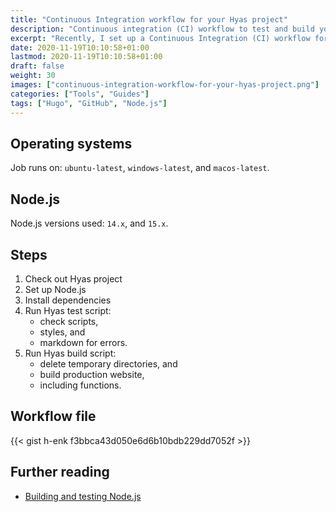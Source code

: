 ```yaml
---
title: "Continuous Integration workflow for your Hyas project"
description: "Continuous integration (CI) workflow to test and build your Hyas project."
excerpt: "Recently, I set up a Continuous Integration (CI) workflow for <a href=\"https://github.com/h-enk/doks\">Doks</a>. Just thought I'd share my workflow. Use it to test and build your Hyas project — automatically."
date: 2020-11-19T10:10:58+01:00
lastmod: 2020-11-19T10:10:58+01:00
draft: false
weight: 30
images: ["continuous-integration-workflow-for-your-hyas-project.png"]
categories: ["Tools", "Guides"]
tags: ["Hugo", "GitHub", "Node.js"]
---
```


## Operating systems

Job runs on: `ubuntu-latest`, `windows-latest`, and `macos-latest`.

## Node.js

Node.js versions used: `14.x`, and `15.x`.

## Steps

1. Check out Hyas project
2. Set up Node.js
3. Install dependencies
4. Run Hyas test script:
   - check scripts,
   - styles, and
   - markdown for errors.
5. Run Hyas build script:
   - delete temporary directories, and
   - build production website,
   - including functions.

## Workflow file

{{< gist h-enk f3bbca43d050e6d6b10bdb229dd7052f >}}

## Further reading

- [Building and testing Node.js](https://docs.github.com/en/free-pro-team@latest/actions/guides/building-and-testing-nodejs)
